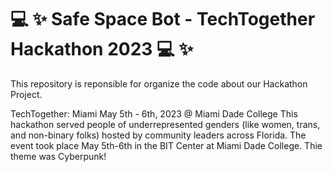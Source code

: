 # 💻 ✨ Safe Space Bot - TechTogether Hackathon 2023 💻 ✨

This repository is reponsible for organize the code about our Hackathon Project.

TechTogether: Miami
May 5th - 6th, 2023 @ Miami Dade College
This hackathon served people of underrepresented genders (like women, trans, and non-binary folks) hosted by community leaders across Florida. The event took place May 5th-6th in the BIT Center at Miami Dade College. Thie theme was Cyberpunk!

